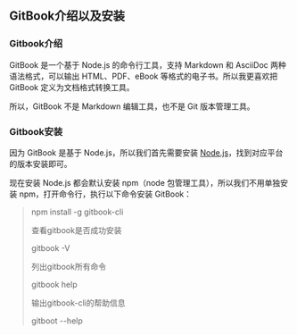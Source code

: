 ## GitBook介绍以及安装

### Gitbook介绍

GitBook 是一个基于 Node.js 的命令行工具，支持 Markdown 和 AsciiDoc 两种语法格式，可以输出 HTML、PDF、eBook 等格式的电子书。所以我更喜欢把 GitBook 定义为文档格式转换工具。

所以，GitBook 不是 Markdown 编辑工具，也不是 Git 版本管理工具。

### Gitbook安装

因为 GitBook 是基于 Node.js，所以我们首先需要安装 [Node.js](https://nodejs.org/en/download/)，找到对应平台的版本安装即可。

现在安装 Node.js 都会默认安装 npm（node 包管理工具），所以我们不用单独安装 npm，打开命令行，执行以下命令安装 GitBook：

> npm install -g gitbook-cli
>
> 查看gitbook是否成功安装
>
> gitbook -V 
>
> 列出gitbook所有命令
>
> gitbook help
>
> 输出gitbook-cli的帮助信息
>
> gitboot --help

